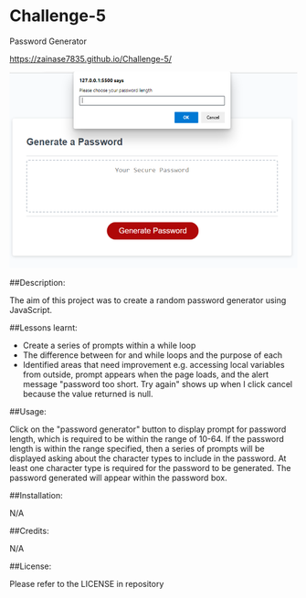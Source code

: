 # Challenge-5
Password Generator

https://zainase7835.github.io/Challenge-5/


![Screenshot of prompt and password generator box](assets/Capture4.PNG)

##Description:

The aim of this project was to create a random password generator using JavaScript.

##Lessons learnt:
- Create a series of prompts within a while loop
- The difference between for and while loops and the purpose of each
- Identified areas that need improvement e.g. accessing local variables from outside, prompt appears when the page loads, and the alert message "password too short. Try again" shows up when I click cancel because the value returned is null.

##Usage:

Click on the "password generator" button to display prompt for password length, which is required to be within the range of 10-64. If the password length is within the range specified, then a series of prompts will be displayed asking about the character types to include in the password. At least one character type is required for the password to be generated. The password generated will appear within the password box.

##Installation:

N/A

##Credits:

N/A

##License:

Please refer to the LICENSE in repository
